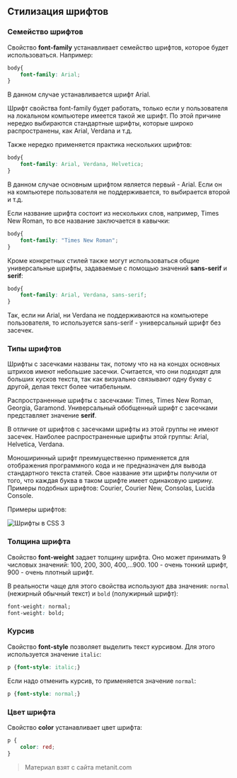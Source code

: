 ## Стилизация шрифтов

### Семейство шрифтов

Свойство **font-family** устанавливает семейство шрифтов, которое будет использоваться. Например:

```css
body{
    font-family: Arial;
}
```

В данном случае устанавливается шрифт Arial.

Шрифт свойства font-family будет работать, только если у пользователя на локальном компьютере имеется такой же шрифт. По этой причине нередко выбираются стандартные шрифты, которые широко распространены, как Arial, Verdana и т.д.

Также нередко применяется практика нескольких шрифтов:

```css
body{
    font-family: Arial, Verdana, Helvetica;
}
```

В данном случае основным шрифтом является первый - Arial. Если он на компьютере пользователя не поддерживается, то выбирается второй и т.д.

Если название шрифта состоит из нескольких слов, например, Times New Roman, то все название заключается в кавычки:

```css
body{
    font-family: "Times New Roman";
}
```

Кроме конкретных стилей также могут использоваться общие универсальные шрифты, задаваемые с помощью значений **sans-serif** и **serif**:

```css
body{
    font-family: Arial, Verdana, sans-serif;
}
```

Так, если ни Arial, ни Verdana не поддерживаются на компьютере пользователя, то используется sans-serif - универсальный шрифт без засечек.

### Типы шрифтов

Шрифты с засечками названы так, потому что на на концах основных штрихов имеют небольшие засечки. Считается, что они подходят для больших кусков текста, так как визуально связывают одну букву с другой, делая текст более читабельным.

Распространенные шрифты с засечками: Times, Times New Roman, Georgia, Garamond. Универсальный обобщенный шрифт с засечками представляет значение **serif**.

В отличие от шрифтов с засечками шрифты из этой группы не имеют засечек. Наиболее распространенные шрифты этой группы: Arial, Helvetica, Verdana.

Моноширинный шрифт преимущественно применяется для отображения программного кода и не предназначен для вывода стандартного текста статей. Свое название эти шрифты получили от того, что каждая буква в таком шрифте имеет одинаковую ширину. Примеры подобных шрифтов: Courier, Courier New, Consolas, Lucida Console.

Примеры шрифтов:

![Шрифты в CSS 3](https://metanit.com/web/html5/pics/4.25.png)

### Толщина шрифта

Свойство **font-weight** задает толщину шрифта. Оно может принимать 9 числовых значений: 100, 200, 300, 400,...900. 100 - очень тонкий шрифт, 900 - очень плотный шрифт.

В реальности чаще для этого свойства используют два значения: `normal` (нежирный обычный текст) и `bold` (полужирный шрифт):

```css
font-weight: normal;
font-weight: bold;
```

### Курсив

Свойство **font-style** позволяет выделить текст курсивом. Для этого используется значение `italic`:

```css
p {font-style: italic;}
```

Если надо отменить курсив, то применяется значение `normal`:

```css
p {font-style: normal;}
```

### Цвет шрифта

Свойство **color** устанавливает цвет шрифта:

```css
p {
    color: red;
}
```


> Материал взят с сайта metanit.com